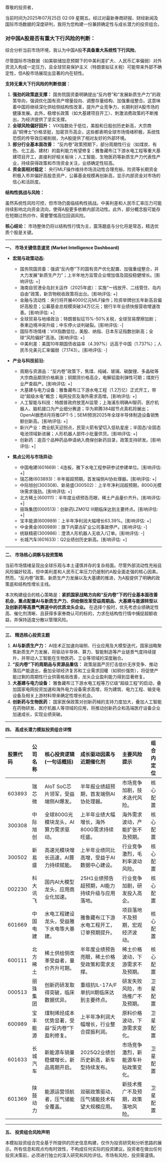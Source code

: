 尊敬的投资者，

当前时间为2025年07月25日 02:09 星期五。经过对最新券商研报、财经新闻及国际市场数据的深度研判，我将为您构建一份兼顾确定性与成长潜力的投资组合。

### 对中国A股是否有重大下行风险的判断：

综合分析当前市场环境，我认为中国A股**不具备重大系统性下行风险**。

尽管国际市场数据（如美联储加息预期下的中美利差扩大、人民币汇率偏弱）对外资流入构成一定压力，且全球贸易保护主义（特朗普拟征关税）可能带来外部不确定性，但A股市场展现出显著的内在韧性。

**支持无重大下行风险的判断依据：**

1.  **强劲的政策底支撑：** 国务院国资委明确提出“反内卷”和“发展新质生产力”的政策导向，强调优化国有资产增量投向、调整存量结构、加强重组整合。这意味着中国将继续深化供给侧结构性改革，提升产业竞争力，长期利好A股市场的健康发展。此外，稳增长政策（如大基建项目开工）、刺激消费政策的不断推出，为经济提供了坚实支撑。
2.  **全球风险偏好回升：** VIX指数处于低位，美股和日股创历史新高，大宗商品“铜博士”价格坚挺，加密货币高企，这些都表明全球市场情绪积极，系统性恐慌的传导效应被削弱，为A股提供了相对友好的外部环境。
3.  **部分行业基本面改善：** “反内卷”政策预期下，部分周期性行业（如煤炭、有色、化工品、建材）的盈利能力有望修复；雅鲁藏布江下游水电工程等重大基建项目开工，直接利好相关板块；人工智能、生物医药等新质生产力代表性产业，持续获得政策和市场资金关注，业绩确定性较高。
4.  **资金面相对稳定：** 央行MLF操作维持市场流动性合理充裕，险资等长期资金积极入市并偏好高股息资产，公募基金规模再创新高，显示内部资金对市场的信心和活跃度。

**结构性挑战与风险：**

虽然系统性风险可控，但市场仍面临结构性挑战。中美利差和人民币汇率压力可能持续影响北向资金流向，使得A股更多依赖内部流动性。此外，部分概念股可能存在短期过热炒作，需要警惕高位回调风险。

**核心结论：** 市场整体仍将以结构性行情为主，震荡磨底与分化将是常态，精选优质个股是关键。

---

**一、 市场关键信息速览 (Market Intelligence Dashboard)**

*   **宏观与政策动态:**
    *   国务院国资委：强调“反内卷”下的国有资产优化配置、加强重组整合，并大力发展“新质生产力”；上半年地方监管企业增加值及固投稳健增长。[影响评估: +]
    *   海南自贸港全岛封关运作（2025年底）：实施“一线放开、二线管住、岛内自由”政策，新货物税收政策将出台。[影响评估: +]
    *   金融与流动性：央行将开展4000亿元MLF操作；险资举牌创五年新高且偏好高股息；公募基金总规模突破34万亿元；银行半年业绩快报营收增速改善。[影响评估: +]
    *   全球贸易与地缘政治：特朗普拟征15%-50%关税，全球贸易摩擦加剧；泰柬边境冲突升级；中东停火谈判破裂。[影响评估: -]
    *   国际市场情绪：VIX指数低位，美股、纳指、日本东证指数创新高；全球“风险偏好”高涨。[影响评估: +]
    *   中美利差：美国10年期国债收益率（4.397%）远高于中国（1.737%）；人民币兑美元汇率偏弱（7.1743）。[影响评估: -]

*   **产业与科技前沿:**
    *   周期与资源品：“反内卷”政策下，焦煤、纯碱、玻璃、碳酸锂、多晶硅等大宗商品期货价格飙涨；铜期货价格高企，电解铝盈利弹性可期；煤炭行业严查超产。[影响评估: +]
    *   大基建与电力设备：雅鲁藏布江下游水电工程（1.2万亿）正式开工，带动“超级水电”概念；电网投资及海外需求高增。[影响评估: +]
    *   人工智能与科技：特朗普政府放宽AI监管；上海浦东明确AI智药、医疗机器人、脑机接口为产业细分赛道；华为昇腾384超节点真机将展出；OpenAI据悉8月将推GPT-5；SEMI预测2025年全球半导体制造设备销售额创新高。[影响评估: +]
    *   新兴产业：商业航天迎拐点，民营火箭有望切入低轨星座；半固态/全固态电池领域新进展；人形机器人部件小批量供货。[影响评估: +]
    *   创新药：逾百个品种药品申请纳入商保创新药目录，政策支持研发。[影响评估: +]

*   **焦点公司与市场异动:**
    *   中国电建(601669)：4连板，雅下水电工程参研参试参建单位。[影响评估: +]
    *   瑞芯微(603893)：半年报超预期，首发端侧AI协处理器。[影响评估: +]
    *   中际旭创(300308)、新易盛(300502)：上半年净利润超预期，800G光模块需求强劲。[影响评估: +]
    *   北方稀土(600111)：半年度业绩预告亮眼，稀土产品量价齐升。[影响评估: +]
    *   丽珠集团(000513)：创新药LZM012 III期临床达到主要终点。[影响评估: +]
    *   宝丰能源(600989)：上半年净利润大幅增长63.39%。[影响评估: +]
    *   中金黄金(600989)：旗下内蒙古矿业公司事故停产。[影响评估: -]
    *   统联精密(300986)：澄清人形机器人无收入/订单。[影响评估: -]
    *   长城汽车(601633)：Q2业绩创历史新高。[影响评估: +]

---

**二、 市场核心洞察与投资策略**

当前市场情绪呈现出全球乐观与本土谨慎并存的复杂局面。尽管外部流动性充裕且风险偏好较高，但中美利差和人民币汇率压力仍是制约A股全面走强的核心因素。然而，“反内卷”政策、新质生产力发展以及大基建的推进，为A股提供了明确的政策底和结构性增长主线。

本次构建组合的核心策略是：**紧抓国家战略方向和“反内卷”下的行业基本面改善机会，重点配置AI与新质生产力、供给侧改革受益周期品、大基建与能源转型以及创新药等高景气赛道中的优质龙头企业。** 在选择个股时，优先考虑业绩确定性高、催化剂清晰、且获得多家券商认可的标的，力求在结构性行情中捕捉超额收益，并保持适度分散以管理风险。

---

**三、 精选核心投资主题**

1.  **AI与新质生产力：** AI技术正加速向端侧、行业应用及大模型迭代，国家战略聚焦新质生产力发展，将驱动半导体、算力、智能制造等产业链景气度持续提升，并带动人工智能在生物医药、工业等领域的深度融合。
2.  **“反内卷”下的周期品与资源品重估：** 政策层面严厉打击低价无序竞争、推动落后产能退出，叠加全球经济复苏和工业需求回暖（如铜价强势），将促使产能过剩的周期性行业供需格局改善，龙头企业盈利能力得到显著修复。
3.  **大基建与电力设备：** 雅鲁藏布江下游水电工程等万亿级“超级工程”的启动，叠加国家电网投资加速和海外电力设备需求高增，将为建筑、电力工程、输变电设备及相关上游材料带来确定性增长机会。
4.  **创新药与生物医药：** 国家医保政策对创新药械的支持力度加大，叠加人工智能在药物研发、医疗机器人等领域的应用，将推动创新药企和高端医疗设备企业加速成长，实现业绩突破。

---

**四、 高成长潜力模拟投资组合详情**

| 股票代码 | 公司名称 | 核心投资逻辑 (一句话概括) | 成长驱动因素与近期催化剂 | 主要风险提示 | 组合内定位 |
| :------- | :------- | :-------------------------- | :------------------------- | :----------- | :--------- |
| 603893   | 瑞芯微   | AIoT SoC芯片领军，受益端侧AI爆发。 | 半年报业绩超预期，首发端侧AI协处理器。 | 市场竞争加剧，技术迭代风险。 | 核心配置 |
| 300308   | 中际旭创 | 全球800G光模块龙头，AI算力需求驱动。 | 上半年业绩大幅增长，海外800G需求持续旺盛。 | 海外需求波动，产能扩张不及预期。 | 核心配置 |
| 300502   | 新易盛   | 高速光模块增长迅速，AI算力持续赋能。 | 上半年业绩同比高增，受益于AI数据中心建设。 | 行业竞争激烈，毛利率波动风险。 | 核心配置 |
| 002230   | 科大讯飞 | 国内AI大模型龙头，应用商业化加速。 | 25H1业绩预告超预期，AI能力持续升级与应用落地。 | 行业竞争加剧，研发投入高企。 | 核心配置 |
| 601669   | 中国电建 | 水电工程建设龙头，受益雅下水电等大基建。 | 雅鲁藏布江下游水电工程开工，订单预期提升。 | 项目落地不及预期，宏观经济波动。 | 核心配置 |
| 600111   | 北方稀土 | 稀土供给侧改革受益者，量价齐升可期。 | 半年度业绩预告亮眼，稀土价格受政策和需求支撑。 | 稀土价格波动，下游需求不及预期。 | 核心配置 |
| 000513   | 丽珠集团 | 创新药研发取得突破，临床数据优异。 | 重组抗IL-17A/F单抗III期临床达到主要终点。 | 研发失败风险，市场推广不及预期。 | 卫星配置 |
| 600989   | 宝丰能源 | 煤制烯烃成本优势显著，受益“反内卷”下盈利修复。 | 上半年净利润大幅增长，行业整合提振利润。 | 原料价格波动，下游需求变化。 | 卫星配置 |
| 601633   | 长城汽车 | 新能源车销量稳健增长，新品周期开启。 | 2025Q2业绩创历史新高，新车型持续发布。 | 市场竞争激烈，新能源车补贴政策变化。 | 卫星配置 |
| 601369   | 陕鼓动力 | 能源运营领航者，压气储能全覆盖。 | 双碳政策驱动，压气储能技术有望大规模应用。 | 新技术推广不及预期，政策落地风险。 | 卫星配置 |

---

**五、 投资组合风险声明**

本模拟投资组合完全基于所提供的历史信息构建，仅作为投资研究和分析思路的展示。所有信息和观点均有时效性，不构成任何实际的投资建议。投资者在做出任何投资决策前，必须进行独立的深入研究和风险评估。市场有风险，投资需谨慎。